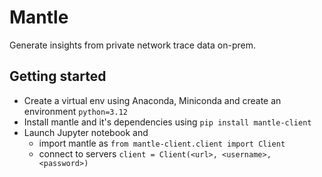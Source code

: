 # Mantle
Generate insights from private network trace data on-prem.

## Getting started
* Create a virtual env using Anaconda, Miniconda and create an environment `python=3.12`
* Install mantle and it's dependencies using `pip install mantle-client`
* Launch Jupyter notebook and 
  * import mantle as `from mantle-client.client import Client`
  * connect to servers `client = Client(<url>, <username>, <password>)`
